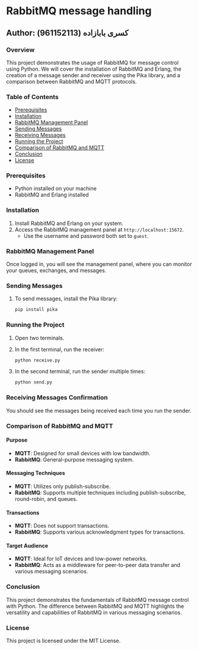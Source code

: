 # RabbitMQ message handling

## Author: کسری بابازاده (961152113)

### Overview

This project demonstrates the usage of RabbitMQ for message control using Python. We will cover the installation of RabbitMQ and Erlang, the creation of a message sender and receiver using the Pika library, and a comparison between RabbitMQ and MQTT protocols.

### Table of Contents

- [Prerequisites](#prerequisites)
- [Installation](#installation)
- [RabbitMQ Management Panel](#rabbitmq-management-panel)
- [Sending Messages](#sending-messages)
- [Receiving Messages](#receiving-messages)
- [Running the Project](#running-the-project)
- [Comparison of RabbitMQ and MQTT](#comparison-of-rabbitmq-and-mqtt)
- [Conclusion](#conclusion)
- [License](#license)

### Prerequisites

- Python installed on your machine
- RabbitMQ and Erlang installed

### Installation

1. Install RabbitMQ and Erlang on your system.
2. Access the RabbitMQ management panel at `http://localhost:15672`.
   - Use the username and password both set to `guest`.

### RabbitMQ Management Panel

Once logged in, you will see the management panel, where you can monitor your queues, exchanges, and messages.

### Sending Messages

1. To send messages, install the Pika library:
   ```bash
   pip install pika

### Running the Project

1. Open two terminals.

2. In the first terminal, run the receiver:

   ```bash
   python receive.py

3. In the second terminal, run the sender multiple times:

   ```bash
   python send.py

### Receiving Messages Confirmation

You should see the messages being received each time you run the sender.

### Comparison of RabbitMQ and MQTT

#### Purpose

- **MQTT**: Designed for small devices with low bandwidth.
- **RabbitMQ**: General-purpose messaging system.

#### Messaging Techniques

- **MQTT**: Utilizes only publish-subscribe.
- **RabbitMQ**: Supports multiple techniques including publish-subscribe, round-robin, and queues.

#### Transactions

- **MQTT**: Does not support transactions.
- **RabbitMQ**: Supports various acknowledgment types for transactions.

#### Target Audience

- **MQTT**: Ideal for IoT devices and low-power networks.
- **RabbitMQ**: Acts as a middleware for peer-to-peer data transfer and various messaging scenarios.

### Conclusion

This project demonstrates the fundamentals of RabbitMQ message control with Python. The difference between RabbitMQ and MQTT highlights the versatility and capabilities of RabbitMQ in various messaging scenarios.

### License

This project is licensed under the MIT License.
